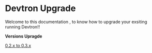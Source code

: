 # Devtron Upgrade 

Welcome to this documentation , to know how to upgrade your exsiting running Devtron!!

**Versions Upragde**

[0.2.x to 0.3.x](0.2.x-0.3.x.md)


